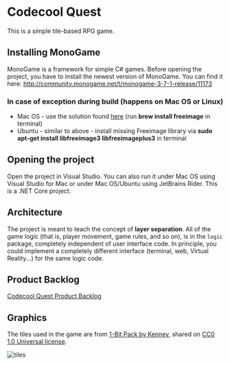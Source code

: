 # Codecool Quest

This is a simple tile-based RPG game.

## Installing MonoGame

MonoGame is a framework for simple C# games. Before opening the project, you have to install the newest version of MonoGame. You can find it here:
http://community.monogame.net/t/monogame-3-7-1-release/11173

### In case of exception during build (happens on Mac OS or Linux)
 - Mac OS - use the solution found [here](https://stackoverflow.com/questions/42137792/monogame-pipeline-error-on-mac-system-dllnotfoundexception-libfreeimage-dylib/44452910#44452910) (run **brew install freeimage** in terminal)
 - Ubuntu - similar to above - install missing Freeimage library via **sudo apt-get install libfreeimage3 libfreeimageplus3** in terminal

## Opening the project

Open the project in Visual Studio. You can also run it under Mac OS using Visual Studio for Mac or under Mac OS/Ubuntu using JetBrains Rider. This is a .NET Core project.

## Architecture

The project is meant to teach the concept of **layer separation**. All of the game logic (that is, player movement, game rules, and so on), is in the `logic` package, completely independent of user interface code. In principle, you could implement a completely different interface (terminal, web, Virtual Reality...) for the same logic code.

## Product Backlog

[Codecool Quest Product Backlog](https://docs.google.com/spreadsheets/d/1CvVh2s6obWEh4eQxu8w4f3jBLhz208bG-1FybWGc1sA/edit#gid=0)

## Graphics

The tiles used in the game are from [1-Bit Pack by Kenney](https://kenney.nl/assets/bit-pack), shared on [CC0 1.0 Universal license](https://creativecommons.org/publicdomain/zero/1.0/).

![tiles](src/main/resources/tiles.png)
